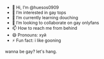 - 👋 Hi, I’m @huesos0909
- 👀 I’m interested in gay tops
- 🌱 I’m currently learning douching
- 💞️ I’m looking to collaborate on gay onlyfans
- 📫 How to reach me from behind
- 😄 Pronouns: хуй
- ⚡ Fun fact: i like gooning 



wanna be gay? let's hang.
<!---
huesos0909/huesos0909 is a ✨ special ✨ repository because its `README.md` (this file) appears on your GitHub profile.
You can click the Preview link to take a look at your changes.
--->
